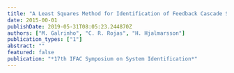 ```yaml
---
title: "A Least Squares Method for Identification of Feedback Cascade Systems"
date: 2015-00-01
publishDate: 2019-05-31T08:05:23.244870Z
authors: ["M. Galrinho", "C. R. Rojas", "H. Hjalmarsson"]
publication_types: ["1"]
abstract: ""
featured: false
publication: "*17th IFAC Symposium on System Identification*"
---
```


